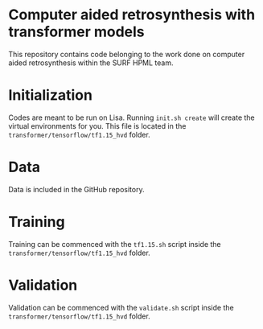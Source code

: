 # Computer aided retrosynthesis with transformer models
This repository contains code belonging to the work done on computer aided retrosynthesis within the SURF HPML team. 

# Initialization
Codes are meant to be run on Lisa. Running `init.sh create` will create the virtual environments for you. This file is located in the `transformer/tensorflow/tf1.15_hvd` folder.

# Data
Data is included in the GitHub repository.

# Training
Training can be commenced with the `tf1.15.sh` script inside the `transformer/tensorflow/tf1.15_hvd` folder.

# Validation
Validation can be commenced with the `validate.sh` script inside the `transformer/tensorflow/tf1.15_hvd` folder.
 

